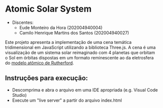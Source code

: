 # Atomic Solar System

- Discentes:
  - Eude Monteiro da Hora (202004940004)
  - Camilo Henrique Martins dos Santos (202004940027)

Este projeto apresenta a implementação de uma cena temática tridimensional em JavaScript utilizando a biblioteca Three.js. A cena é uma visualização de um sistema solar reimaginado com 4 planetas que orbitam o Sol em órbitas dispostas em um formato reminescente ao da eletrosfera do [modelo atômico de Rutherford](https://pt.wikipedia.org/wiki/Modelo_at%C3%B4mico_de_Rutherford).



 ## Instruções para execução:

 - Descomprima e abra o arquivo em uma IDE apropriada (e.g. Visual Code Studio)
 - Execute um "live server" a partir do arquivo index.html

